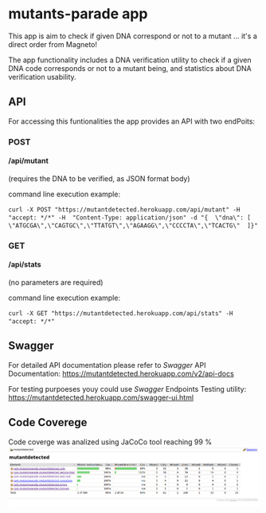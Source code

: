 # mutants-parade app
This app is aim to check if given DNA correspond or not to a mutant ... it's a direct order from Magneto!

The app functionality includes a DNA verification utility to check if a given DNA code corresponds or not to a mutant being, and statistics about DNA verification usability.

## API
For accessing this funtionalities the app provides an API with two endPoits:

### POST
#### /api/mutant
(requires the DNA to be verified, as JSON format body)

command line execution example:
```
curl -X POST "https://mutantdetected.herokuapp.com/api/mutant" -H  "accept: */*" -H  "Content-Type: application/json" -d "{  \"dna\": [    \"ATGCGA\",\"CAGTGC\",\"TTATGT\",\"AGAAGG\",\"CCCCTA\",\"TCACTG\"  ]}"
```

### GET
#### /api/stats
(no parameters are required)

command line execution example:
```
curl -X GET "https://mutantdetected.herokuapp.com/api/stats" -H  "accept: */*"
```

## Swagger
For detailed API documentation please refer to *Swagger* API Documentation: https://mutantdetected.herokuapp.com/v2/api-docs

For testing purpoeses youy could use *Swagger* Endpoints Testing utility: https://mutantdetected.herokuapp.com/swagger-ui.html

## Code Coverege
Code coverge was analized using JaCoCo tool reaching 99 %
![Code Coverage analisys](/mutantdetected_codecoverag_jacoco.png)

